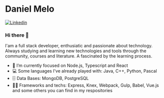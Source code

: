# Daniel Melo
[![Linkedin](https://img.shields.io/badge/-Daniel%20Melo-blue?logo=Linkedin&link=https://www.linkedin.com/in/daniel-afm)](https://www.linkedin.com/in/daniel-afm)
### Hi there 👋

I'am a full stack developer, enthusiatic and passionate about technology. Always studying and learning new technologies and tools through the community, courses and literature. A fascinated by the learning process.


- 🔭 I’m currently focused on Node.js, Typescript and React
- 💻 Some languages I've already played with: Java, C++, Python, Pascal
- 🗄️ Data Bases: MongoDB, PostgreSQL
- 👨‍💻 Frameworks and techs: Express, Knex, Webpack, Gulp, Babel, Vue.js and some others you can find in my respositories
